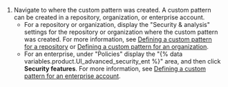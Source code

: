 1. Navigate to where the custom pattern was created. A custom pattern can be created in a repository, organization, or enterprise account.
   * For a repository or organization, display the "Security & analysis" settings for the repository or organization where the custom pattern was created. For more information, see [Defining a custom pattern for a repository](/code-security/secret-scanning/using-advanced-secret-scanning-and-push-protection-features/custom-patterns/defining-custom-patterns-for-secret-scanning#defining-a-custom-pattern-for-a-repository) or [Defining a custom pattern for an organization](/code-security/secret-scanning/using-advanced-secret-scanning-and-push-protection-features/custom-patterns/defining-custom-patterns-for-secret-scanning#defining-a-custom-pattern-for-an-organization).
   * For an enterprise, under "Policies" display the "{% data variables.product.UI_advanced_security_ent %}" area, and then click **Security features**. For more information, see [Defining a custom pattern for an enterprise account](/code-security/secret-scanning/using-advanced-secret-scanning-and-push-protection-features/custom-patterns/defining-custom-patterns-for-secret-scanning#defining-a-custom-pattern-for-an-enterprise-account).
